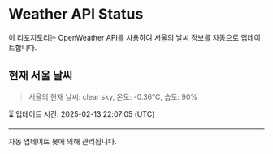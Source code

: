 
# Weather API Status

이 리포지토리는 OpenWeather API를 사용하여 서울의 날씨 정보를 자동으로 업데이트합니다.

## 현재 서울 날씨
> 서울의 현재 날씨: clear sky, 온도: -0.36°C, 습도: 90%

⏳ 업데이트 시간: 2025-02-13 22:07:05 (UTC)

---
자동 업데이트 봇에 의해 관리됩니다.

